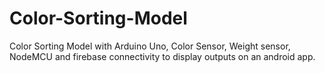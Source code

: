 # Color-Sorting-Model
Color Sorting Model with Arduino Uno, Color Sensor, Weight sensor, NodeMCU and firebase connectivity to display outputs on an android app.
